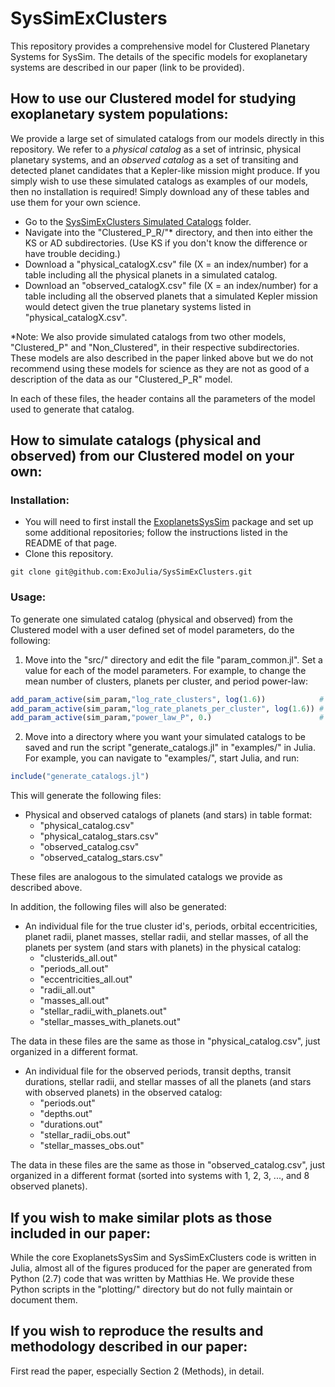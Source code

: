 # SysSimExClusters

This repository provides a comprehensive model for Clustered Planetary Systems for SysSim. The details of the specific models for exoplanetary systems are described in our paper (link to be provided).



## How to use our Clustered model for studying exoplanetary system populations:

We provide a large set of simulated catalogs from our models directly in this repository. We refer to a *physical catalog* as a set of intrinsic, physical planetary systems, and an *observed catalog* as a set of transiting and detected planet candidates that a Kepler-like mission might produce. If you simply wish to use these simulated catalogs as examples of our models, then no installation is required! Simply download any of these tables and use them for your own science.
* Go to the [SysSimExClusters Simulated Catalogs](https://psu.box.com/s/v09s9fhbmyele911drej29apijlxsbp3) folder.
* Navigate into the "Clustered_P_R/"\* directory, and then into either the KS or AD subdirectories. (Use KS if you don't know the difference or have trouble deciding.) 
* Download a "physical_catalogX.csv" file (X = an index/number) for a table including all the physical planets in a simulated catalog.
* Download an "observed_catalogX.csv" file (X = an index/number) for a table including all the observed planets that a simulated Kepler mission would detect given the true planetary systems listed in "physical_catalogX.csv".

\*Note: We also provide simulated catalogs from two other models, "Clustered_P" and "Non_Clustered", in their respective subdirectories. These models are also described in the paper linked above but we do not recommend using these models for science as they are not as good of a description of the data as our "Clustered_P_R" model.

In each of these files, the header contains all the parameters of the model used to generate that catalog.



## How to simulate catalogs (physical and observed) from our Clustered model on your own:

### Installation:

* You will need to first install the [ExoplanetsSysSim](https://github.com/ExoJulia/ExoplanetsSysSim.jl) package and set up some additional repositories; follow the instructions listed in the README of that page.
* Clone this repository.
```
git clone git@github.com:ExoJulia/SysSimExClusters.git
```

### Usage:

To generate one simulated catalog (physical and observed) from the Clustered model with a user defined set of model parameters, do the following:
1. Move into the "src/" directory and edit the file "param_common.jl". Set a value for each of the model parameters. For example, to change the mean number of clusters, planets per cluster, and period power-law:
```julia
add_param_active(sim_param,"log_rate_clusters", log(1.6))            # Set the (log) mean number of clusters
add_param_active(sim_param,"log_rate_planets_per_cluster", log(1.6)) # Set the (log) mean number of planets per cluster
add_param_active(sim_param,"power_law_P", 0.)                        # Set the period power-law index (-1 = flat in log-period)
```
2. Move into a directory where you want your simulated catalogs to be saved and run the script "generate_catalogs.jl" in "examples/" in Julia. For example, you can navigate to "examples/", start Julia, and run:
```julia
include("generate_catalogs.jl")
```
This will generate the following files:
* Physical and observed catalogs of planets (and stars) in table format:
  * "physical_catalog.csv"
  * "physical_catalog_stars.csv"
  * "observed_catalog.csv"
  * "observed_catalog_stars.csv"

These files are analogous to the simulated catalogs we provide as described above.

In addition, the following files will also be generated:
* An individual file for the true cluster id's, periods, orbital eccentricities, planet radii, planet masses, stellar radii, and stellar masses, of all the planets per system (and stars with planets) in the physical catalog:
  * "clusterids_all.out"
  * "periods_all.out"
  * "eccentricities_all.out"
  * "radii_all.out"
  * "masses_all.out"
  * "stellar_radii_with_planets.out"
  * "stellar_masses_with_planets.out"

The data in these files are the same as those in "physical_catalog.csv", just organized in a different format.
* An individual file for the observed periods, transit depths, transit durations, stellar radii, and stellar masses of all the planets (and stars with observed planets) in the observed catalog:
  * "periods.out"
  * "depths.out"
  * "durations.out"
  * "stellar_radii_obs.out"
  * "stellar_masses_obs.out"

The data in these files are the same as those in "observed_catalog.csv", just organized in a different format (sorted into systems with 1, 2, 3, ..., and 8 observed planets).



## If you wish to make similar plots as those included in our paper:

While the core ExoplanetsSysSim and SysSimExClusters code is written in Julia, almost all of the figures produced for the paper are generated from Python (2.7) code that was written by Matthias He. We provide these Python scripts in the "plotting/" directory but do not fully maintain or document them.



## If you wish to reproduce the results and methodology described in our paper:

First read the paper, especially Section 2 (Methods), in detail.

